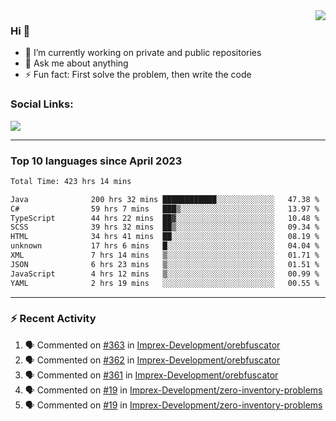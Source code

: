 <!--
<a href="https://wuffy.eu">
  <img align="right" src="https://github.com/ngloader/ngloader/blob/devcard/devcard.png" height="410" width="300" alt="NgLoader's Dev Card"/>
</a>
-->

<a href="https://wuffy.eu">
  <img align="right" src="https://github-readme-stats.vercel.app/api?username=ngloader&count_private=true&include_all_commits=true&show_icons=true&hide_rank=true&theme=dracula" />
</a>

### Hi 👋
- 🔭 I’m currently working on private and public repositories
- 💬 Ask me about anything
- ⚡ Fun fact: First solve the problem, then write the code

### Social Links:
<a href="https://discord.gg/jUtRU5Q">
  <img src="https://dcbadge.vercel.app/api/shield/128286216708685824?style=flat&theme=clean&compact=true" />
</a>

<!--
---

<div>
  <img src="https://github-readme-stats.vercel.app/api/wakatime?username=NgLoader&api_domain=wakapi.wuffy.dev&bg_color=282a36&title_color=ff6e96&icon_color=2F855A&text_color=ffffff&custom_title=Week%20Stats&layout=compact" />
</div>

---

<div>
  <img height="170" align="left" src="https://github-readme-stats.vercel.app/api?username=ngloader&count_private=true&include_all_commits=true&show_icons=true&theme=dracula" />
  <img src="https://github-readme-stats.vercel.app/api/top-langs/?username=ngloader&layout=compact&theme=dracula" />
</div>

---

<a href="https://github.com/ryo-ma/github-profile-trophy">
  <img width=800 src="https://github-profile-trophy.vercel.app/?username=ngloader&column=8&theme=dracula&no-frame=true"/>
</a>
-->

---

### Top 10 languages since April 2023

<!--START_SECTION:waka-->

```txt
Total Time: 423 hrs 14 mins

Java              200 hrs 32 mins ████████████░░░░░░░░░░░░░   47.38 %
C#                59 hrs 7 mins   ███▒░░░░░░░░░░░░░░░░░░░░░   13.97 %
TypeScript        44 hrs 22 mins  ██▓░░░░░░░░░░░░░░░░░░░░░░   10.48 %
SCSS              39 hrs 32 mins  ██▒░░░░░░░░░░░░░░░░░░░░░░   09.34 %
HTML              34 hrs 41 mins  ██░░░░░░░░░░░░░░░░░░░░░░░   08.19 %
unknown           17 hrs 6 mins   █░░░░░░░░░░░░░░░░░░░░░░░░   04.04 %
XML               7 hrs 14 mins   ▒░░░░░░░░░░░░░░░░░░░░░░░░   01.71 %
JSON              6 hrs 23 mins   ▒░░░░░░░░░░░░░░░░░░░░░░░░   01.51 %
JavaScript        4 hrs 12 mins   ▒░░░░░░░░░░░░░░░░░░░░░░░░   00.99 %
YAML              2 hrs 19 mins   ░░░░░░░░░░░░░░░░░░░░░░░░░   00.55 %
```

<!--END_SECTION:waka-->

---

### :zap: Recent Activity
<!--START_SECTION:activity-->
1. 🗣 Commented on [#363](https://github.com/Imprex-Development/orebfuscator/issues/363#issuecomment-2004355394) in [Imprex-Development/orebfuscator](https://github.com/Imprex-Development/orebfuscator)
2. 🗣 Commented on [#362](https://github.com/Imprex-Development/orebfuscator/issues/362#issuecomment-1989569468) in [Imprex-Development/orebfuscator](https://github.com/Imprex-Development/orebfuscator)
3. 🗣 Commented on [#361](https://github.com/Imprex-Development/orebfuscator/issues/361#issuecomment-1987217907) in [Imprex-Development/orebfuscator](https://github.com/Imprex-Development/orebfuscator)
4. 🗣 Commented on [#19](https://github.com/Imprex-Development/zero-inventory-problems/issues/19#issuecomment-1975386635) in [Imprex-Development/zero-inventory-problems](https://github.com/Imprex-Development/zero-inventory-problems)
5. 🗣 Commented on [#19](https://github.com/Imprex-Development/zero-inventory-problems/issues/19#issuecomment-1975226394) in [Imprex-Development/zero-inventory-problems](https://github.com/Imprex-Development/zero-inventory-problems)
<!--END_SECTION:activity-->
